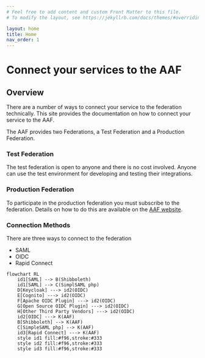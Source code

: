 ```yaml
---
# Feel free to add content and custom Front Matter to this file.
# To modify the layout, see https://jekyllrb.com/docs/themes/#overriding-theme-defaults

layout: home
title: Home
nav_order: 1
---
```

# Connect your services to the AAF

## Overview
 
There are a number of ways to connect your service to the federation technically. This site provides the 
documentation on how to connect your service to the AAF.

The AAF provides two Federations, a Test Federation and a Production Federation.

### Test Federation

The test federation is open to anyone and there is no cost involved. Anyone can use the test environment for developing and testing their integrations.

### Production Federation

To participate in the production federation you must subscribe to the federation. Details on how to do this are 
available on the [AAF website][aaf-website].

[aaf-website]: https://aaf.edu.au/subscribe/who.html

### Connection Methods

There are three ways to connect to the federation
- SAML
- OIDC
- Rapid Connect

```mermaid
flowchart RL
    id1[SAML] --> B(Shibboleth)
    id1[SAML] --> C(SimplSAML php)
    D[Keycloak] ---> id2(OIDC)
    E[Cognito] ---> id2(OIDC)
    F[Apache OIDC Plugin] ---> id2(OIDC)
    G[Open Source OIDC Plugin] ---> id2(OIDC)
    H[Other Third Party Vendors] ---> id2(OIDC)
    id2[OIDC] ---> K(AAF)
    B[Shibboleth] --> K(AAF)
    C[SimpleSAML php] --> K(AAF)
    id3[Rapid Connect] ---> K(AAF)
    style id1 fill:#f96,stroke:#333
    style id2 fill:#f96,stroke:#333
    style id3 fill:#f96,stroke:#333
```